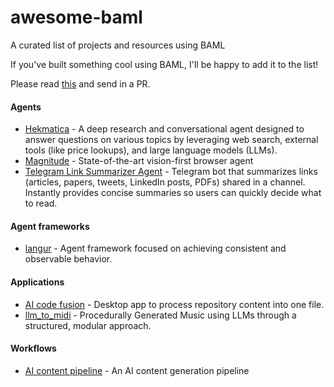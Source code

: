 # awesome-baml

A curated list of projects and resources using BAML

If you've built something cool using BAML, I'll be happy to add it to the list!

Please read [this](CONTRIBUTING.md) and send in a PR.

#### Agents

* [Hekmatica](https://github.com/kargarisaac/Hekmatica) - A deep research and conversational agent designed to answer questions on various topics by leveraging web search, external tools (like price lookups), and large language models (LLMs).
* [Magnitude](https://github.com/magnitudedev/magnitude) - State-of-the-art vision-first browser agent
* [Telegram Link Summarizer Agent](https://github.com/kargarisaac/telegram_link_summarizer_agent) - Telegram bot that summarizes links (articles, papers, tweets, LinkedIn posts, PDFs) shared in a channel. Instantly provides concise summaries so users can quickly decide what to read.

#### Agent frameworks

* [langur](https://github.com/anerli/langur) - Agent framework focused on achieving consistent and observable behavior.

#### Applications

* [AI code fusion](https://github.com/codingworkflow/ai-code-fusion) - Desktop app to process repository content into one file.
* [llm_to_midi](https://github.com/halfprice06/llm_to_midi) - Procedurally Generated Music using LLMs through a structured, modular approach.


#### Workflows

* [AI content pipeline](https://github.com/hellovai/ai-that-works/tree/main/2025-07-01-ai-content-pipeline-2) - An AI content generation pipeline
